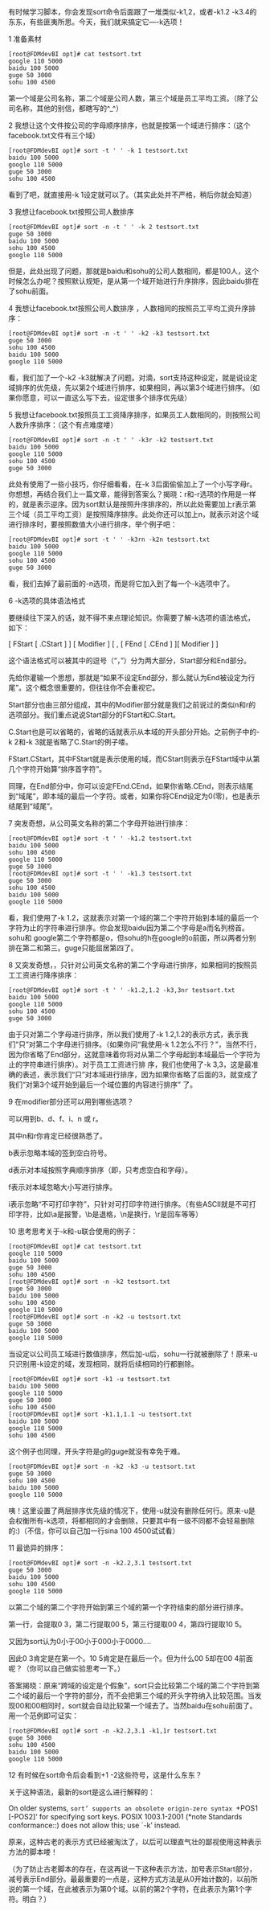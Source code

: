 有时候学习脚本，你会发现sort命令后面跟了一堆类似-k1,2，或者-k1.2 -k3.4的东东，有些匪夷所思。今天，我们就来搞定它—-k选项！

1 准备素材
```
[root@FDMdevBI opt]# cat testsort.txt 
google 110 5000
baidu 100 5000
guge 50 3000
sohu 100 4500
```
第一个域是公司名称，第二个域是公司人数，第三个域是员工平均工资。（除了公司名称，其他的别信，都瞎写的^_^）

2 我想让这个文件按公司的字母顺序排序，也就是按第一个域进行排序：（这个facebook.txt文件有三个域）
```
[root@FDMdevBI opt]# sort -t ' ' -k 1 testsort.txt 
baidu 100 5000
google 110 5000
guge 50 3000
sohu 100 4500
```
看到了吧，就直接用-k 1设定就可以了。（其实此处并不严格，稍后你就会知道）

3 我想让facebook.txt按照公司人数排序
```
[root@FDMdevBI opt]# sort -n -t ' ' -k 2 testsort.txt 
guge 50 3000
baidu 100 5000
sohu 100 4500
google 110 5000
```
但是，此处出现了问题，那就是baidu和sohu的公司人数相同，都是100人，这个时候怎么办呢？按照默认规矩，是从第一个域开始进行升序排序，因此baidu排在了sohu前面。

4  我想让facebook.txt按照公司人数排序 ，人数相同的按照员工平均工资升序排序：
```
[root@FDMdevBI opt]# sort -n -t ' ' -k2 -k3 testsort.txt 
guge 50 3000
sohu 100 4500
baidu 100 5000
google 110 5000
```
看，我们加了一个-k2 -k3就解决了问题。对滴，sort支持这种设定，就是说设定域排序的优先级，先以第2个域进行排序，如果相同，再以第3个域进行排序。（如果你愿意，可以一直这么写下去，设定很多个排序优先级）

5 我想让facebook.txt按照员工工资降序排序，如果员工人数相同的，则按照公司人数升序排序：（这个有点难度喽）
```
[root@FDMdevBI opt]# sort -n -t ' ' -k3r -k2 testsort.txt 
baidu 100 5000
google 110 5000
sohu 100 4500
guge 50 3000
```
此处有使用了一些小技巧，你仔细看看，在-k 3后面偷偷加上了一个小写字母r。你想想，再结合我们上一篇文章，能得到答案么？揭晓：r和-r选项的作用是一样的，就是表示逆序。因为sort默认是按照升序排序的，所以此处需要加上r表示第三个域（员工平均工资）是按照降序排序。此处你还可以加上n，就表示对这个域进行排序时，要按照数值大小进行排序，举个例子吧：
```
[root@FDMdevBI opt]# sort -t ' ' -k3rn -k2n testsort.txt 
baidu 100 5000
google 110 5000
sohu 100 4500
guge 50 3000
```
看，我们去掉了最前面的-n选项，而是将它加入到了每一个-k选项中了。

6 -k选项的具体语法格式

要继续往下深入的话，就不得不来点理论知识。你需要了解-k选项的语法格式，如下：

[ FStart [ .CStart ] ] [ Modifier ] [ , [ FEnd [ .CEnd ] ][ Modifier ] ]

这个语法格式可以被其中的逗号（“，”）分为两大部分，Start部分和End部分。

先给你灌输一个思想，那就是“如果不设定End部分，那么就认为End被设定为行尾”。这个概念很重要的，但往往你不会重视它。

Start部分也由三部分组成，其中的Modifier部分就是我们之前说过的类似n和r的选项部分。我们重点说说Start部分的FStart和C.Start。

C.Start也是可以省略的，省略的话就表示从本域的开头部分开始。之前例子中的-k 2和-k 3就是省略了C.Start的例子喽。

FStart.CStart，其中FStart就是表示使用的域，而CStart则表示在FStart域中从第几个字符开始算“排序首字符”。

同理，在End部分中，你可以设定FEnd.CEnd，如果你省略.CEnd，则表示结尾到“域尾”，即本域的最后一个字符。或者，如果你将CEnd设定为0(零)，也是表示结尾到“域尾”。

7 突发奇想，从公司英文名称的第二个字母开始进行排序：

```
[root@FDMdevBI opt]# sort -t ' ' -k1.2 testsort.txt 
baidu 100 5000
sohu 100 4500
google 110 5000
guge 50 3000
[root@FDMdevBI opt]# sort -t ' ' -k1.3 testsort.txt 
guge 50 3000
sohu 100 4500
baidu 100 5000
google 110 5000
```
看，我们使用了-k 1.2，这就表示对第一个域的第二个字符开始到本域的最后一个字符为止的字符串进行排序。你会发现baidu因为第二个字母是a而名列榜首。sohu和 google第二个字符都是o，但sohu的h在google的o前面，所以两者分别排在第二和第三。guge只能屈居第四了。

8 又突发奇想，，只针对公司英文名称的第二个字母进行排序，如果相同的按照员工工资进行降序排序：
```
[root@FDMdevBI opt]# sort -t ' ' -k1.2,1.2 -k3,3nr testsort.txt 
baidu 100 5000
google 110 5000
sohu 100 4500
guge 50 3000
```
由于只对第二个字母进行排序，所以我们使用了-k 1.2,1.2的表示方式，表示我们“只”对第二个字母进行排序。（如果你问“我使用-k 1.2怎么不行？”，当然不行，因为你省略了End部分，这就意味着你将对从第二个字母起到本域最后一个字符为止的字符串进行排序）。对于员工工资进行排 序，我们也使用了-k 3,3，这是最准确的表述，表示我们“只”对本域进行排序，因为如果你省略了后面的3，就变成了我们“对第3个域开始到最后一个域位置的内容进行排序” 了。

9 在modifier部分还可以用到哪些选项？

可以用到b、d、f、i、n 或 r。

其中n和r你肯定已经很熟悉了。

b表示忽略本域的签到空白符号。

d表示对本域按照字典顺序排序（即，只考虑空白和字母）。

f表示对本域忽略大小写进行排序。

i表示忽略“不可打印字符”，只针对可打印字符进行排序。（有些ASCII就是不可打印字符，比如\a是报警，\b是退格，\n是换行，\r是回车等等）

10 思考思考关于-k和-u联合使用的例子：

```
[root@FDMdevBI opt]# cat testsort.txt 
google 110 5000
baidu 100 5000
guge 50 3000
sohu 100 4500
[root@FDMdevBI opt]# sort -n -k2 testsort.txt 
guge 50 3000
baidu 100 5000
sohu 100 4500
google 110 5000
[root@FDMdevBI opt]# sort -n -k2 -u testsort.txt 
guge 50 3000
baidu 100 5000
google 110 5000
```
当设定以公司员工域进行数值排序，然后加-u后，sohu一行就被删除了！原来-u只识别用-k设定的域，发现相同，就将后续相同的行都删除。

```
[root@FDMdevBI opt]# sort -k1 -u testsort.txt 
baidu 100 5000
google 110 5000
guge 50 3000
sohu 100 4500
[root@FDMdevBI opt]# sort -k1.1,1.1 -u testsort.txt 
baidu 100 5000
google 110 5000
sohu 100 4500
```
这个例子也同理，开头字符是g的guge就没有幸免于难。
```
[root@FDMdevBI opt]# sort -n -k2 -k3 -u testsort.txt 
guge 50 3000
sohu 100 4500
baidu 100 5000
google 110 5000
```
咦！这里设置了两层排序优先级的情况下，使用-u就没有删除任何行。原来-u是会权衡所有-k选项，将都相同的才会删除，只要其中有一级不同都不会轻易删除的:)（不信，你可以自己加一行sina 100 4500试试看）

11 最诡异的排序：
```
[root@FDMdevBI opt]# sort -n -k2.2,3.1 testsort.txt 
guge 50 3000
baidu 100 5000
sohu 100 4500
google 110 5000
```
以第二个域的第二个字符开始到第三个域的第一个字符结束的部分进行排序。

第一行，会提取0 3，第二行提取00 5，第三行提取00 4，第四行提取10 5。

又因为sort认为0小于00小于000小于0000….

因此0 3肯定是在第一个。10 5肯定是在最后一个。但为什么00 5却在00 4前面呢？（你可以自己做实验思考一下。）

答案揭晓：原来“跨域的设定是个假象”，sort只会比较第二个域的第二个字符到第二个域的最后一个字符的部分，而不会把第三个域的开头字符纳入比较范围。当发现00和00相同时，sort就会自动比较第一个域去了。当然baidu在sohu前面了。用一个范例即可证实：
```
[root@FDMdevBI opt]# sort -n -k2.2,3.1 -k1,1r testsort.txt 
guge 50 3000
sohu 100 4500
baidu 100 5000
google 110 5000
```
12 有时候在sort命令后会看到+1 -2这些符号，这是什么东东？

关于这种语法，最新的sort是这么进行解释的：

On older systems, `sort’ supports an obsolete origin-zero syntax `+POS1 [-POS2]‘ for specifying sort keys.  POSIX 1003.1-2001 (*note Standards conformance::) does not allow this; use `-k’ instead.

原来，这种古老的表示方式已经被淘汰了，以后可以理直气壮的鄙视使用这种表示方法的脚本喽！

（为了防止古老脚本的存在，在这再说一下这种表示方法，加号表示Start部分，减号表示End部分。最最重要的一点是，这种方式方法是从0开始计数的，以前所说的第一个域，在此被表示为第0个域。以前的第2个字符，在此表示为第1个字符。明白？）
